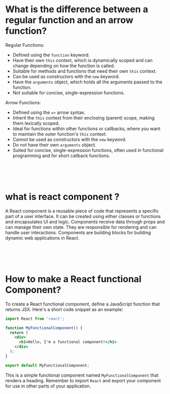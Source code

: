 # What is the difference between a regular function and an arrow function?<br>

Regular Functions:
- Defined using the `function` keyword.
- Have their own `this` context, which is dynamically scoped and can change depending on how the function is called.
- Suitable for methods and functions that need their own `this` context.
- Can be used as constructors with the `new` keyword.
- Have the `arguments` object, which holds all the arguments passed to the function.
- Not suitable for concise, single-expression functions.

Arrow Functions:
- Defined using the `=>` arrow syntax.
- Inherit the `this` context from their enclosing (parent) scope, making them lexically scoped.
- Ideal for functions within other functions or callbacks, where you want to maintain the outer function's `this` context.
- Cannot be used as constructors with the `new` keyword.
- Do not have their own `arguments` object.
- Suited for concise, single-expression functions, often used in functional programming and for short callback functions.


<br>
<br>
<br>

# what is react component ?<br>

A React component is a reusable piece of code that represents a specific part of a user interface. It can be created using either classes or functions and encapsulates UI and logic. Components receive data through props and can manage their own state. They are responsible for rendering and can handle user interactions. Components are building blocks for building dynamic web applications in React.


<br>
<br>
<br>

# How to make a React functional Component?<br>
To create a React functional component, define a JavaScript function that returns JSX. Here's a short code snippet as an example:

```jsx
import React from 'react';

function MyFunctionalComponent() {
  return (
    <div>
      <h1>Hello, I'm a functional component!</h1>
    </div>
  );
}

export default MyFunctionalComponent;
```

This is a simple functional component named `MyFunctionalComponent` that renders a heading. Remember to import `React` and export your component for use in other parts of your application.

